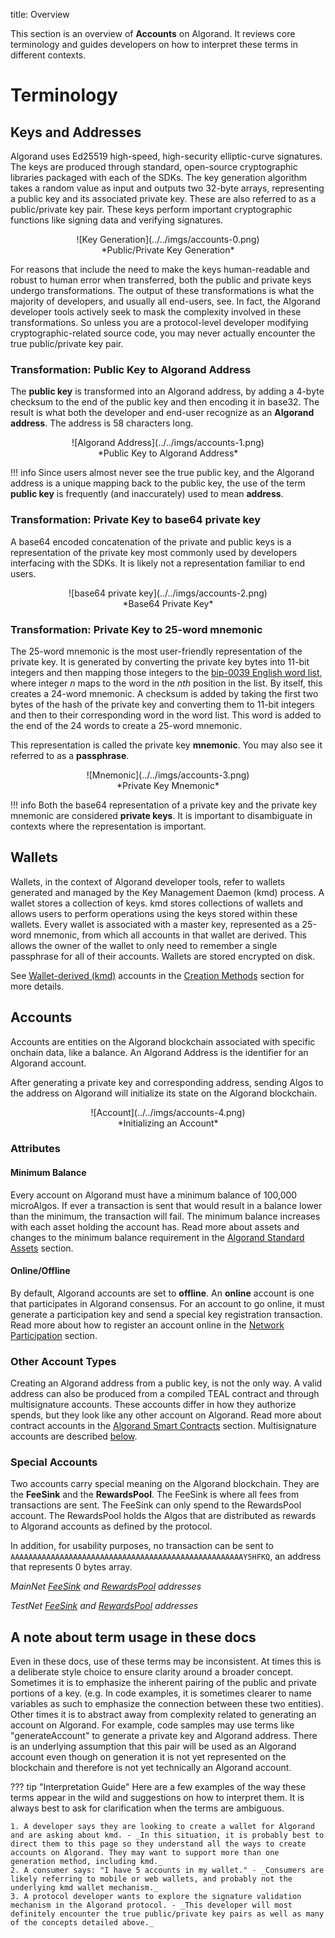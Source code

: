 title: Overview

This section is an overview of **Accounts** on Algorand. It reviews core terminology and guides developers on how to interpret these terms in different contexts. 


# Terminology
## Keys and Addresses

Algorand uses Ed25519 high-speed, high-security elliptic-curve signatures. The keys are produced through standard, open-source cryptographic libraries packaged with each of the SDKs. The key generation algorithm takes a random value as input and outputs two 32-byte arrays, representing a public key and its associated private key. These are also referred to as a public/private key pair. These keys perform important cryptographic functions like signing data and verifying signatures. 

<center> ![Key Generation](../../imgs/accounts-0.png) </center>
<center>*Public/Private Key Generation* </center>

For reasons that include the need to make the keys human-readable and robust to human error when transferred, both the public and private keys undergo transformations. The output of these transformations is what the majority of developers, and usually all end-users, see. In fact, the Algorand developer tools actively seek to mask the complexity involved in these transformations. So unless you are a protocol-level developer modifying cryptographic-related source code, you may never actually encounter the true public/private key pair. 


### Transformation: Public Key to Algorand Address

The **public key** is transformed into an Algorand address, by adding a 4-byte checksum to the end of the public key and then encoding it in base32. The result is what both the developer and end-user recognize as an **Algorand address**. The address is 58 characters long.

<center> ![Algorand Address](../../imgs/accounts-1.png) </center>
<center>*Public Key to Algorand Address* </center>

!!! info
	Since users almost never see the true public key, and the Algorand address is a unique mapping back to the public key, the use of the term **public key** is frequently (and inaccurately) used to mean **address**. 

### Transformation: Private Key to base64 private key

A base64 encoded concatenation of the private and public keys is a representation of the private key most commonly used by developers interfacing with the SDKs. It is likely not a representation familiar to end users.

<center> ![base64 private key](../../imgs/accounts-2.png) </center>
<center>*Base64 Private Key* </center>

### Transformation: Private Key to 25-word mnemonic

The 25-word mnemonic is the most user-friendly representation of the private key. It is generated by converting the private key bytes into 11-bit integers and then mapping those integers to the [bip-0039 English word list](https://raw.githubusercontent.com/bitcoin/bips/master/bip-0039/english.txt), where integer _n_ maps to the word in the _nth_ position in the list. By itself, this creates a 24-word mnemonic. A checksum is added by taking the first two bytes of the hash of the private key and converting them to 11-bit integers and then to their corresponding word in the word list. This word is added to the end of the 24 words to create a 25-word mnemonic.

This representation is called the private key **mnemonic**. You may also see it referred to as a **passphrase**. 

<center> ![Mnemonic](../../imgs/accounts-3.png) </center>
<center>*Private Key Mnemonic* </center>

!!! info
	Both the base64 representation of a private key and the private key mnemonic are considered **private keys**. It is important to disambiguate in contexts where the representation is important. 

## Wallets

Wallets, in the context of Algorand developer tools, refer to wallets generated and managed by the Key Management Daemon (kmd) process. A wallet stores a collection of keys. kmd stores collections of wallets and allows users to perform operations using the keys stored within these wallets. Every wallet is associated with a master key, represented as a 25-word mnemonic, from which all accounts in that wallet are derived. This allows the owner of the wallet to only need to remember a single passphrase for all of their accounts. Wallets are stored encrypted on disk. 

See [Wallet-derived (kmd)](./create.md#wallet-derived-kmd) accounts in the [Creation Methods](#creation-methods) section for more details.

## Accounts
Accounts are entities on the Algorand blockchain associated with specific onchain data, like a balance. An Algorand Address is the identifier for an Algorand account. 

After generating a private key and corresponding address, sending Algos to the address on Algorand will initialize its state on the Algorand blockchain. 

<center> ![Account](../../imgs/accounts-4.png) </center>
<center>*Initializing an Account* </center>

### Attributes
#### Minimum Balance
Every account on Algorand must have a minimum balance of 100,000 microAlgos. If ever a transaction is sent that would result in a balance lower than the minimum, the transaction will fail. The minimum balance increases with each asset holding the account has. Read more about assets and changes to the minimum balance requirement in the [Algorand Standard Assets](../asa.md) section.

#### Online/Offline
By default, Algorand accounts are set to **offline**. An **online** account is one that participates in Algorand consensus. For an account to go online, it must generate a participation key and send a special key registration transaction. Read more about how to register an account online in the [Network Participation](../../run-a-node/participate/index.md) section.

### Other Account Types
Creating an Algorand address from a public key, is not the only way. A valid address can also be produced from a compiled TEAL contract and through multisignature accounts. These accounts differ in how they authorize spends, but they look like any other account on Algorand. Read more about contract accounts in the [Algorand Smart Contracts](../asc1/modes.md) section. Multisignature accounts are described [below](./create.md#multisignature).

### Special Accounts

Two accounts carry special meaning on the Algorand blockchain. They are the **FeeSink** and the **RewardsPool**. The FeeSink is where all fees from transactions are sent. The FeeSink can only spend to the RewardsPool account. The RewardsPool holds the Algos that are distributed as rewards to Algorand accounts as defined by the protocol. 

In addition, for usability  purposes, no transaction can be sent to `AAAAAAAAAAAAAAAAAAAAAAAAAAAAAAAAAAAAAAAAAAAAAAAAAAAAY5HFKQ`, an address that represents 0 bytes array.

_MainNet [FeeSink](../../reference/algorand-networks/mainnet.md#feesink-address) and [RewardsPool](../../reference/algorand-networks/mainnet.md#rewardspool-address) addresses_

_TestNet [FeeSink](../../reference/algorand-networks/testnet.md#feesink-address) and [RewardsPool](../../reference/algorand-networks/testnet.md#rewardspool-address) addresses_

## A note about term usage in these docs
Even in these docs, use of these terms may be inconsistent. At times this is a deliberate style choice to ensure clarity around a broader concept. Sometimes it is to emphasize the inherent pairing of the public and private portions of a key. (e.g. In code examples, it is sometimes clearer to name variables as such to emphasize the connection between these two entities). Other times it is to abstract away from complexity related to generating an account on Algorand. For example, code samples may use terms like "generateAccount" to generate a private key and Algorand address. There is an underlying assumption that this pair will be used as an Algorand account even though on generation it is not yet represented on the blockchain and therefore is not yet technically an Algorand account.


??? tip "Interpretation Guide"
	Here are a few examples of the way these terms appear in the wild and suggestions on how to interpret them. It is always best to ask for clarification when the terms are ambiguous.

	1. A developer says they are looking to create a wallet for Algorand and are asking about kmd. - _In this situation, it is probably best to direct them to this page so they understand all the ways to create accounts on Algorand. They may want to support more than one generation method, including kmd._
	2. A consumer says: "I have 5 accounts in my wallet." - _Consumers are likely referring to mobile or web wallets, and probably not the underlying kmd wallet mechanism._
	3. A protocol developer wants to explore the signature validation mechanism in the Algorand protocol. - _This developer will most definitely encounter the true public/private key pairs as well as many of the concepts detailed above._
